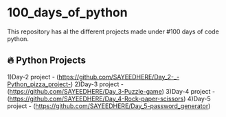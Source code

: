 # 100_days_of_python
This repository has al the different projects made under #100 days of code python.

## 🔥 Python Projects
1)Day-2 project - (https://github.com/SAYEEDHERE/Day_2-_-Python_pizza_project-)
2)Day-3 project - (https://github.com/SAYEEDHERE/Day_3-Puzzle-game)
3)Day-4 project - (https://github.com/SAYEEDHERE/Day_4-Rock-paper-scissors)
4)Day-5 project - (https://github.com/SAYEEDHERE/Day_5-password_generator)
